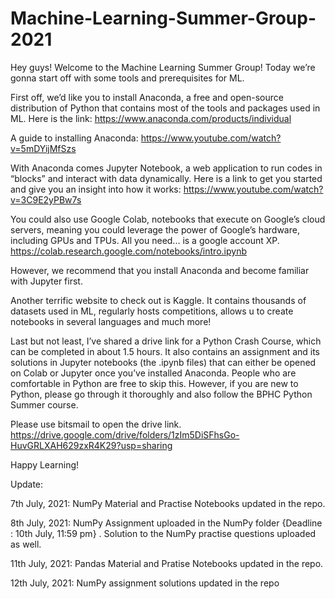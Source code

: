 # Machine-Learning-Summer-Group-2021

Hey guys! Welcome to the Machine Learning Summer Group! Today we’re gonna start off with some tools and prerequisites for ML. 

First off, we’d like you to install Anaconda, a free and open-source distribution of Python that contains most of the tools and packages used in ML. Here is the link: 
https://www.anaconda.com/products/individual 

A guide to installing Anaconda: 
https://www.youtube.com/watch?v=5mDYijMfSzs 

With Anaconda comes Jupyter Notebook, a web application to run codes in “blocks” and interact with data dynamically. Here is a link to get you started and give you an insight into how it works: 
https://www.youtube.com/watch?v=3C9E2yPBw7s 

You could also use Google Colab, notebooks that execute on Google’s cloud servers, meaning you could leverage the power of Google’s hardware, including GPUs and TPUs. All you need... is a google account XP. 
https://colab.research.google.com/notebooks/intro.ipynb 

However, we recommend that you install Anaconda and become familiar with Jupyter first.  

Another terrific website to check out is Kaggle. It contains thousands of datasets used in ML, regularly hosts competitions, allows u to create notebooks in several languages and much more! 

Last but not least, I’ve shared a drive link for a Python Crash Course, which can be completed in about 1.5 hours. It also contains an assignment and its solutions in Jupyter notebooks (the .ipynb files) that can either be opened on Colab or Jupyter once you’ve installed Anaconda. People who are comfortable in Python are free to skip this. However, if you are new to Python, please go through it thoroughly and also follow the BPHC Python Summer course. 

Please use bitsmail to open the drive link.
https://drive.google.com/drive/folders/1zIm5DiSFhsGo-HuvGRLXAH629zxR4K29?usp=sharing 

Happy Learning!

Update:

7th July, 2021: NumPy Material and Practise Notebooks updated in the repo.

8th July, 2021: NumPy Assignment uploaded in the NumPy folder {Deadline : 10th July, 11:59 pm} . Solution to the NumPy practise questions uploaded as well.

11th July, 2021: Pandas Material and Pratise Notebooks updated in the repo.

12th July, 2021: NumPy assignment solutions updated in the repo

